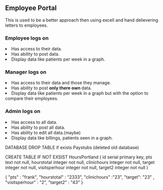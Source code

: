 <h2>Employee Portal</h2>

This is used to be a better approach then using excell and hand delievering letters to employees. 

<h3>Employee logs on</h3>
<li>Has access to their data.</li>
<li>Has ability to post data.</li>
<li>Display data like patients per week in a graph.</li>



<h3>Manager logs on</h3>
<li>Has access to their data and those they manage.</li>
<li>Has ability to post <b> only there own </b> data.</li>
<li>Display data like patients per week in a graph but with the option to compare their employees. </li>
 



<h3>Admin logs on</h3>
<li>Has access to all data.</li>
<li>Has ability to post all data.</li>
<li>Has ability to edit all data.(maybe)</li>
<li>Display data like billings, patients seen in a graph. </li>



DATABASE
DROP TABLE if exists Paystubs (deleted old database)

CREATE TABLE IF NOT EXSIST HoursPortland (
	id serial primary key,
	pts text not null,
	hourstotal integer not null,
	clinichours integer not null,
	target integer not null,
	visitsperhour integer not null,
	target2 integer not null
)

{
	"pts" : "frank",
	"hourstotal" : "2333",
	"clinichours" :"23",
	"target": "23" ,
	"visitsperhour" :  "2",
	"target2" : "43"
}
